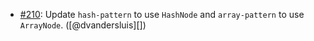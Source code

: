 * [#210](https://github.com/rubocop/rubocop-ast/pull/210): Update `hash-pattern` to use `HashNode` and `array-pattern` to use `ArrayNode`. ([@dvandersluis][])
